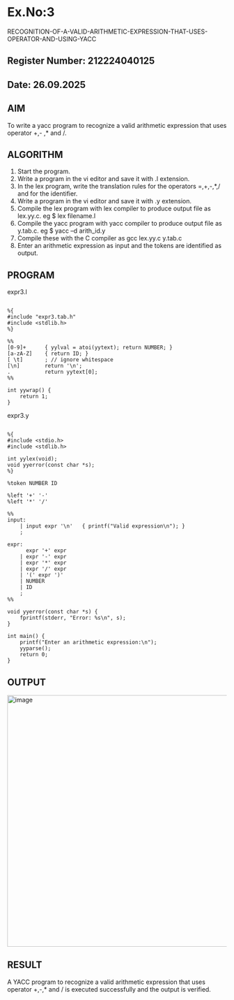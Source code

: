 # Ex.No:3
   RECOGNITION-OF-A-VALID-ARITHMETIC-EXPRESSION-THAT-USES-OPERATOR-AND-USING-YACC
## Register Number: 212224040125
## Date: 26.09.2025
## AIM
To write a yacc program to recognize a valid arithmetic expression that uses operator +,- ,* and /.
## ALGORITHM
1.	Start the program.
2.	Write a program in the vi editor and save it with .l extension.
3.	In the lex program, write the translation rules for the operators =,+,-,*,/ and for the identifier.
4.	Write a program in the vi editor and save it with .y extension.
5.	Compile the lex program with lex compiler to produce output file as lex.yy.c. eg $ lex filename.l
6.	Compile the yacc program with yacc compiler to produce output file as y.tab.c. eg $ yacc –d arith_id.y
7.	Compile these with the C compiler as gcc lex.yy.c y.tab.c
8.	Enter an arithmetic expression as input and the tokens are identified as output.
## PROGRAM

expr3.l
```

%{
#include "expr3.tab.h"
#include <stdlib.h>
%}

%%
[0-9]+      { yylval = atoi(yytext); return NUMBER; }
[a-zA-Z]    { return ID; }
[ \t]       ; // ignore whitespace
[\n]        return '\n';
.           return yytext[0];
%%

int yywrap() {
    return 1;
}

```
expr3.y
```

%{
#include <stdio.h>
#include <stdlib.h>

int yylex(void);
void yyerror(const char *s);
%}

%token NUMBER ID

%left '+' '-'
%left '*' '/'

%%
input:
    | input expr '\n'   { printf("Valid expression\n"); }
    ;

expr:
      expr '+' expr
    | expr '-' expr
    | expr '*' expr
    | expr '/' expr
    | '(' expr ')'
    | NUMBER
    | ID
    ;
%%

void yyerror(const char *s) {
    fprintf(stderr, "Error: %s\n", s);
}

int main() {
    printf("Enter an arithmetic expression:\n");
    yyparse();
    return 0;
}

```
## OUTPUT

<img width="922" height="576" alt="image" src="https://github.com/user-attachments/assets/bd979259-84ac-4791-a5b9-3d1ec2a71068" />


## RESULT
A YACC program to recognize a valid arithmetic expression that uses operator +,-,* and / is executed successfully and the output is verified.
